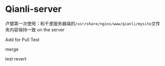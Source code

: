 Qianli-server
=============

卢榃第一次使用：和千里服务器端的``/usr/share/nginx/www/qianli/mysite``文件夹内容保持一致  on the server


Add for Pull Test

merge

test revert